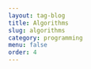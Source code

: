 ```yaml
---
layout: tag-blog
title: Algorithms
slug: algorithms
category: programming
menu: false
order: 4
---
```

